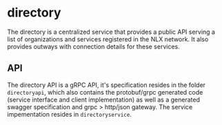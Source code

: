 # directory

The directory is a centralized service that provides a public API serving a list of organizations and services registered in the NLX network. It also provides outways with connection details for these services.

## API

The directory API is a gRPC API, it's specification resides in the folder `directoryapi`, which also contains the protobuf/grpc generated code (service interface and client implementation) as well as a generated swagger specification and grpc > http/json gateway. The service impementation resides in `directoryservice`.
